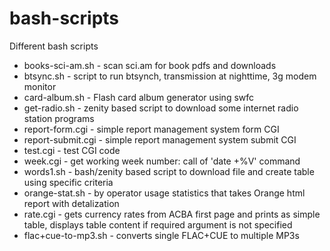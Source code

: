 bash-scripts
============

Different bash scripts

  * books-sci-am.sh - scan sci.am for book pdfs and downloads
  * btsync.sh - script to run btsynch, transmission at nighttime, 3g modem monitor
  * card-album.sh - Flash card album generator using swfc
  * get-radio.sh - zenity based script to download some internet radio station programs
  * report-form.cgi - simple report management system form CGI
  * report-submit.cgi - simple report management system submit CGI
  * test.cgi - test CGI code
  * week.cgi - get working week number: call of 'date +%V' command
  * words1.sh - bash/zenity based script to download file and create table using specific criteria
  * orange-stat.sh - by operator usage statistics that takes Orange html report with detalization
  * rate.cgi - gets currency rates from ACBA first page and prints as simple table, displays table content if required argument is not specified
  * flac+cue-to-mp3.sh - converts single FLAC+CUE to multiple MP3s
